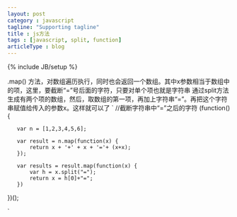 ```yaml
---
layout: post
category : javascript
tagline: "Supporting tagline"
title : js方法
tags : [javascript, split, function]
articleType : blog
---
```

{% include JB/setup %}


.map() 方法，对数组遍历执行，同时也会返回一个数组。其中x参数相当于数组中的项，这里，要截断“=”号后面的字符，只要对单个项也就是字符串
通过split方法生成有两个项的数组，然后，取数组的第一项，再加上字符串“=”。再把这个字符串赋值给传入的参数x。这样就可以了
`
//截断字符串中“=”之后的字符
   (function() {

       var n = [1,2,3,4,5,6];

       var result = n.map(function(x) {
           return x + '+' + x + '='+ (x+x);
       });

       var results = result.map(function(x) {
           var h = x.split("=");
           return x = h[0]+"=";
       })
   })();

`
